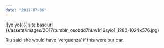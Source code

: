 ```yaml
---
date: "2017-07-06"
---
```


![yo yo]({{ site.baseurl }}/assets/images/2017/tumblr_osobdd7hLw1r16syio1_1280-1024x576.jpg)

Riu said she would have ‘verguenza’ if this were our car.
